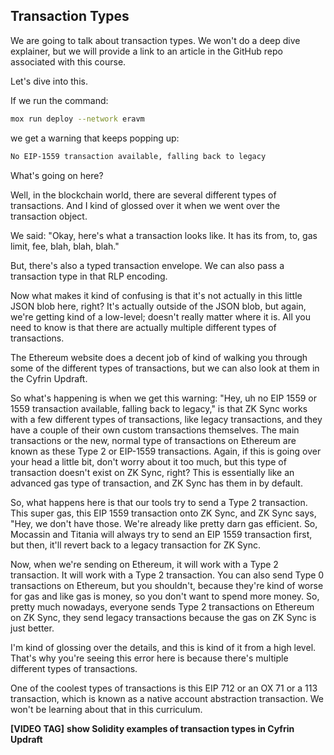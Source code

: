 ## Transaction Types

We are going to talk about transaction types. We won't do a deep dive explainer, but we will provide a link to an article in the GitHub repo associated with this course.

Let's dive into this. 

If we run the command:

```bash
mox run deploy --network eravm
```
we get a warning that keeps popping up:

```bash
No EIP-1559 transaction available, falling back to legacy
```
What's going on here?

Well, in the blockchain world, there are several different types of transactions. And I kind of glossed over it when we went over the transaction object. 

We said: "Okay, here's what a transaction looks like. It has its from, to, gas limit, fee, blah, blah, blah." 

But, there's also a typed transaction envelope. We can also pass a transaction type in that RLP encoding.

Now what makes it kind of confusing is that it's not actually in this little JSON blob here, right? It's actually outside of the JSON blob, but again, we're getting kind of a low-level; doesn't really matter where it is. All you need to know is that there are actually multiple different types of transactions. 

The Ethereum website does a decent job of kind of walking you through some of the different types of transactions, but we can also look at them in the Cyfrin Updraft.

So what's happening is when we get this warning: "Hey, uh no EIP 1559 or 1559 transaction available, falling back to legacy," is that ZK Sync works with a few different types of transactions, like legacy transactions, and they have a couple of their own custom transactions themselves. The main transactions or the new, normal type of transactions on Ethereum are known as these Type 2 or EIP-1559 transactions. Again, if this is going over your head a little bit, don't worry about it too much, but this type of transaction doesn't exist on ZK Sync, right? This is essentially like an advanced gas type of transaction, and ZK Sync has them in by default.

So, what happens here is that our tools try to send a Type 2 transaction. This super gas, this EIP 1559 transaction onto ZK Sync, and ZK Sync says, "Hey, we don't have those. We're already like pretty darn gas efficient. So, Mocassin and Titania will always try to send an EIP 1559 transaction first, but then, it'll revert back to a legacy transaction for ZK Sync. 

Now, when we're sending on Ethereum, it will work with a Type 2 transaction. It will work with a Type 2 transaction. You can also send Type 0 transactions on Ethereum, but you shouldn't, because they're kind of worse for gas and like gas is money, so you don't want to spend more money. So, pretty much nowadays, everyone sends Type 2 transactions on Ethereum on ZK Sync, they send legacy transactions because the gas on ZK Sync is just better.

I'm kind of glossing over the details, and this is kind of it from a high level. That's why you're seeing this error here is because there's multiple different types of transactions.

One of the coolest types of transactions is this EIP 712 or an OX 71 or a 113 transaction, which is known as a native account abstraction transaction. We won't be learning about that in this curriculum. 

**[VIDEO TAG]** **show Solidity examples of transaction types in Cyfrin Updraft**
